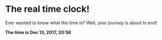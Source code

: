 # The real time clock!

Ever wanted to know what the time is? Well, your journey is about to end!

**The time is Dec 13, 2017, 20:56**